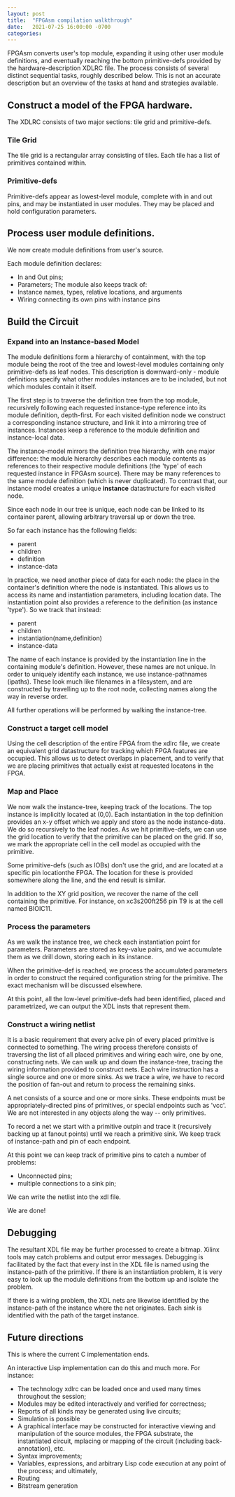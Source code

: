 ```yaml
---
layout: post
title:  "FPGAsm compilation walkthrough"
date:   2021-07-25 16:00:00 -0700
categories: 
---
```


FPGAsm converts user's top module, expanding it using other user module definitions, and eventually reaching the bottom primitive-defs provided by the hardware-description XDLRC file.  The process consists of several distinct sequential tasks, roughly described below.  This is not an accurate description but an overview of the tasks at hand and strategies available.

## Construct a model of the FPGA hardware.

The XDLRC consists of two major sections: tile grid and primitive-defs.

### Tile Grid

The tile grid is a rectangular array consisting of tiles.  Each tile has a list of primitives contained within.  

### Primitive-defs

Primitive-defs appear as lowest-level module, complete with in and out pins, and may be instantiated in user modules.  They may be placed and hold configuration parameters.

## Process user module definitions.

We now create module definitions from user's source.  

Each module definition declares:
* In and Out pins;
* Parameters;
The module also keeps track of:
* Instance names, types, relative locations, and arguments
* Wiring connecting its own pins with instance pins

## Build the Circuit

### Expand into an Instance-based Model 

The module definitions form a hierarchy of containment, with the top module being the root of the tree and lowest-level modules containing only primitive-defs as leaf nodes.  This description is downward-only - module definitions specify what other modules instances are to be included, but not which modules contain it itself.

The first step is to traverse the definition tree from the top module, recursively following each requested instance-type reference into its module definition, depth-first.  For each visited definition node we construct a corresponding instance structure, and link it into a mirroring tree of instances.  Instances keep a reference to the module definition and instance-local data.  

The instance-model mirrors the definition tree hierarchy, with one major difference: the module hierarchy describes each module contents as references to their respective module definitions (the 'type' of each requested instance in FPGAsm source).  There may be many references to the same module definition (which is never duplicated).  To contrast that, our instance model creates a unique **instance** datastructure for each visited node.  

Since each node in our tree is unique, each node can be linked to its container parent, allowing arbitrary traversal up or down the tree. 

So far each instance has the following fields:
* parent
* children
* definition
* instance-data

In practice, we need another piece of data for each node: the place in the container's definition where the node is instantiated.  This allows us to access its name and instantiation parameters, including location data.  The instantiation point also provides a reference to the definition (as instance 'type').  So we track that instead:

* parent
* children
* instantiation(name,definition)
* instance-data

The name of each instance is provided by the instantiation line in the containing module's definition.  However, these names are not unique.  In order to uniquely identify each instance, we use instance-pathnames (ipaths).  These look much like filenames in a filesystem, and are constructed by travelling up to the root node, collecting names along the way in reverse order.

All further operations will be performed by walking the instance-tree.

### Construct a target cell model

Using the cell description of the entire FPGA from the xdlrc file, we create an equivalent grid datastructure for tracking which FPGA features are occupied.  This allows us to detect overlaps in placement, and to verify that we are placing primitives that actually exist at requested locatons in the FPGA.

### Map and Place 

We now walk the instance-tree, keeping track of the locations.  The top instance is implicitly located at (0,0).  Each instantiation in the top definition provides an x-y offset which we apply and store as the node instance-data.  We do so recursively to the leaf nodes.  As we hit primitive-defs, we can use the grid location to verify that the primitive can be placed on the grid.  If so, we mark the appropriate cell in the cell model as occupied with the primitive.

Some primitive-defs (such as IOBs) don't use the grid, and are located at a specific pin locationthe FPGA.  The location for these is provided somewhere along the line, and the end result is similar.

In addition to the XY grid position, we recover the name of the cell containing the primitive.  For instance, on xc3s200ft256 pin T9 is at the cell named BIOIC11.

### Process the parameters

As we walk the instance tree, we check each instantiation point for parameters.  Parameters are stored as key-value pairs, and we accumulate them as we drill down, storing each in its instance.

When the primitive-def is reached, we process the accumulated parameters in order to construct the required configuration string for the primitive.  The exact mechanism will be discussed elsewhere.

At this point, all the low-level primitive-defs had been identified, placed and parametrized, we can output the XDL insts that represent them.  


### Construct a wiring netlist

It is a basic requirement that every acive pin of every placed primitive is connected to something.  The wiring process therefore consists of traversing the list of all placed primitives and wiring each wire, one by one, constructing nets.  We can walk up and down the instance-tree, tracing the wiring information provided to construct nets.  Each wire instruction has a single source and one or more sinks.  As we trace a wire, we have to record the position of fan-out and return to process the remaining sinks.  

A net consists of a source and one or more sinks.  These endpoints must be appropriately-directed pins of primitives, or special endpoints such as 'vcc'.  We are not interested in any objects along the way -- only primitives.

To record a net we start with a primitive outpin and trace it (recursively backing up at fanout points) until we reach a primitive sink.  We keep track of instance-path and pin of each endpoint.

At this point we can keep track of primitive pins to catch a number of problems:
* Unconnected pins;
* multiple connections to a sink pin;

We can write the netlist into the xdl file.

We are done!

## Debugging

The resultant XDL file may be further processed to create a bitmap.  Xilinx tools may catch problems and output error messages.  Debugging is facilitated by the fact that every inst in the XDL file is named using the instance-path of the primitive.  If there is an instantiation problem, it is very easy to look up the module definitions from the bottom up and isolate the problem.

If there is a wiring problem, the XDL nets are likewise identified by the instance-path of the instance where the net originates.  Each sink is identified with the path of the target instance.

## Future directions

This is where the current C implementation ends.

An interactive Lisp implementation can do this and much more.  For instance:
* The technology xdlrc can be loaded once and used many times throughout the session;
* Modules may be edited interactively and verified for correctness;
* Reports of all kinds may be generated using live circuits;
* Simulation is possible
* A graphical interface may be constructed for interactive viewing and manipulation of the source modules, the FPGA substrate, the instantiated circuit, mplacing or mapping of the circuit (including back-annotation), etc.
* Syntax improvements;
* Variables, expressions, and arbitrary Lisp code execution at any point of the process;
and ultimately,
* Routing
* Bitstream generation

